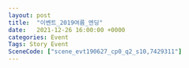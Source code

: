 ```yaml
---
layout: post
title:  "이벤트_2019여름_엔딩"
date:   2021-12-26 16:00:00 +0000
categories: Event
Tags: Story Event
SceneCode: ["scene_evt190627_cp0_q2_s10,7429311"]
---
```

